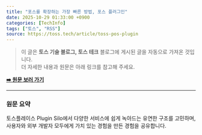 ```yaml
---
title: "포스를 확장하는 가장 빠른 방법, 포스 플러그인"
date: 2025-10-29 01:33:00 +0900
categories: [TechInfo]
tags: ["토스", "RSS"]
source: https://toss.tech/article/toss-pos-plugin
---
```

> 이 글은 **토스 기술 블로그, 토스 테크** 블로그에 게시된 글을 자동으로 가져온 것입니다. <br>
> 더 자세한 내용과 원문은 아래 링크를 참고해 주세요.

[**➡️ 원문 보러 가기**](https://toss.tech/article/toss-pos-plugin)

---

### 원문 요약
토스플레이스 Plugin Silo에서 다양한 서비스에 쉽게 녹아드는 유연한 구조를 고민하며, 사용자와 외부 개발자 모두에게 가치 있는 경험을 만든 경험을 공유합니다.
